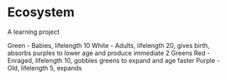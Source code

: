 # Ecosystem
A learning project 

Green - Babies, lifelength 10
White - Adults, lifelength 20, gives birth, absorbs purples to lower age and produce immediate 2 Greens
Red - Enraged, lifelength 10, gobbles greens to expand and age faster
Purple - Old, lifelength 5, expands
